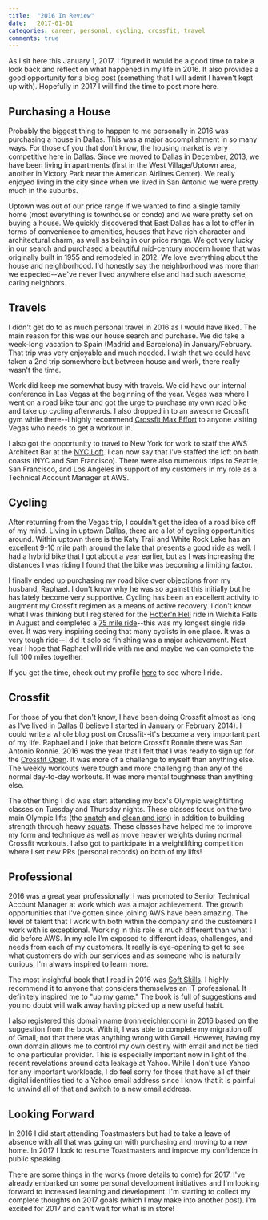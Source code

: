 ```yaml
---
title:  "2016 In Review"
date:   2017-01-01
categories: career, personal, cycling, crossfit, travel
comments: true
---
```


As I sit here this January 1, 2017, I figured it would be a good time to take a look back and reflect on what happened in my life in 2016. It also provides a good opportunity for a blog post (something that I will admit I haven't kept up with). Hopefully in 2017 I will find the time to post more here.

## Purchasing a House

Probably the biggest thing to happen to me personally in 2016 was purchasing a house in Dallas. This was a major accomplishment in so many ways. For those of you that don't know, the housing market is very competitive here in Dallas. Since we moved to Dallas in December, 2013, we have been living in apartments (first in the West Village/Uptown area, another in Victory Park near the American Airlines Center). We really enjoyed living in the city since when we lived in San Antonio we were pretty much in the suburbs.

Uptown was out of our price range if we wanted to find a single family home (most everything is townhouse or condo) and we were pretty set on buying a house. We quickly discovered that East Dallas has a lot to offer in terms of convenience to amenities, houses that have rich character and architectural charm, as well as being in our price range. We got very lucky in our search and purchased a beautiful mid-century modern home that was originally built in 1955 and remodeled in 2012. We love everything about the house and neighborhood. I'd honestly say the neighborhood was more than we  expected--we've never lived anywhere else and had such awesome, caring neighbors.

## Travels

I didn't get do to as much personal travel in 2016 as I would have liked. The main reason for this was our house search and purchase. We did take a week-long vacation to Spain (Madrid and Barcelona) in January/February. That trip was very enjoyable and much needed. I wish that we could have taken a 2nd trip somewhere but between house and work, there really wasn't the time.

Work did keep me somewhat busy with travels. We did have our internal conference in Las Vegas at the beginning of the year. Vegas was where I went on a road bike tour and got the urge to purchase my own road bike and take up cycling afterwards. I also dropped in to an awesome Crossfit gym while there--I highly recommend [Crossfit Max Effort](http://maxeffort.fitness/) to anyone visiting Vegas who needs to get a workout in.

I also got the opportunity to travel to New York for work to staff the AWS Architect Bar at the [NYC Loft](https://aws.amazon.com/start-ups/loft/ny-loft/). I can now say that I've staffed the loft on both coasts (NYC and San Francisco). There were also numerous trips to Seattle, San Francisco, and Los Angeles in support of my customers in my role as a Technical Account Manager at AWS.

## Cycling

After returning from the Vegas trip, I couldn't get the idea of a road bike off of my mind. Living in uptown Dallas, there are a lot of cycling opportunities around. Within uptown there is the Katy Trail and White Rock Lake has an excellent 9-10 mile path around the lake that presents a good ride as well. I had a hybrid bike that I got about a year earlier, but as I was increasing the distances I was riding I found that the bike was becoming a limiting factor.

I finally ended up purchasing my road bike over objections from my husband, Raphael. I don't know why he was so against this initially but he has lately become very supportive. Cycling has been an excellent activity to augment my Crossfit regimen as a means of active recovery. I don't know what I was thinking but I registered for the [Hotter'n Hell](http://www.hh100.org/) ride in Wichita Falls in August and completed a [75 mile ride](https://ridewithgps.com/trips/10743002)--this was my longest single ride ever. It was very inspiring seeing that many cyclists in one place. It was a very tough ride--I did it solo so finishing was a major achievement. Next year I hope that Raphael will ride with me and maybe we can complete the full 100 miles together.

If you get the time, check out my profile [here](https://ridewithgps.com/users/694315) to see where I ride.

## Crossfit

For those of you that don't know, I have been doing Crossfit almost as long as I've lived in Dallas (I believe I started in January or February 2014). I could write a whole blog post on Crossfit--it's become a very important part of my life. Raphael and I joke that before Crossfit Ronnie there was San Antonio Ronnie. 2016 was the year that I felt that I was ready to sign up for the [Crossfit Open](http://games.crossfit.com/athlete/691120). It was more of a challenge to myself than anything else. The weekly workouts were tough and more challenging than any of the normal day-to-day workouts. It was more mental toughness than anything else.

The other thing I did was start attending my box's Olympic weightlifting classes on Tuesday and Thursday nights. These classes focus on the two main Olympic lifts (the [snatch](https://youtu.be/fSdrnluM8NA) and [clean and jerk](https://www.instagram.com/p/BIfxaLMgaoR/?taken-by=ronnie.eichler&hl=en)) in addition to building strength through heavy [squats](https://www.instagram.com/p/BK4buCcBrMb/?taken-by=ronnie.eichler&hl=en). These classes have helped me to improve my form and technique as well as move heavier weights during normal Crossfit workouts. I also got to participate in a weightlifting competition where I set new PRs (personal records) on both of my lifts!

## Professional

2016 was a great year professionally. I was promoted to Senior Technical Account Manager at work which was a major achievement. The growth opportunities that I've gotten since joining AWS have been amazing. The level of talent that I work with both within the company and the customers I work with is exceptional. Working in this role is much different than what I did before AWS. In my role I'm exposed to different ideas, challenges, and needs from each of my customers. It really is eye-opening to get to see what customers do with our services and as someone who is naturally curious, I'm always inspired to learn more.

The most insightful book that I read in 2016 was [Soft Skills](https://www.amazon.com/gp/product/1617292397/ref=as_li_tl?ie=UTF8&tag=ranrotx-20&camp=1789&creative=93,25&linkCode=as2&creativeASIN=1617292397&linkId=7d1eaae7e24e74b18c136d007fb0d84a). I highly recommend it to anyone that considers themselves an IT professional. It definitely inspired me to "up my game." The book is full of suggestions and you no doubt will walk away having picked up a new useful habit.

I also registered this domain name (ronnieeichler.com) in 2016 based on the suggestion from the book. With it, I was able to complete my migration off of Gmail, not that there was anything wrong with Gmail. However, having my own domain allows me to control my own destiny with email and not be tied to one particular provider. This is especially important now in light of the recent revelations around data leakage at Yahoo. While I don't use Yahoo for any important workloads, I do feel sorry for those that have all of their digital identities tied to a Yahoo email address since I know that it is painful to unwind all of that and switch to a new email address.

## Looking Forward

In 2016 I did start attending Toastmasters but had to take a leave of absence with all that was going on with purchasing and moving to a new home. In 2017 I look to resume Toastmasters and improve my confidence in public speaking. 

There are some things in the works (more details to come) for 2017. I've already embarked on some personal development initiatives and I'm looking forward to increased learning and development. I'm starting to collect my complete thoughts on 2017 goals (which I may make into another post). I'm excited for 2017 and can't wait for what is in store!


